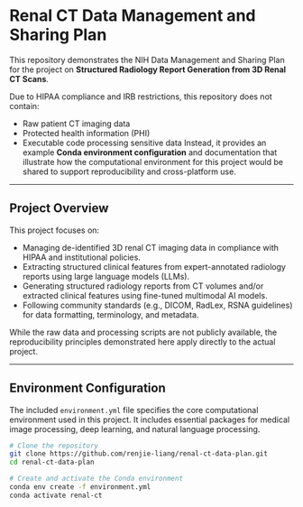 # Renal CT Data Management and Sharing Plan

This repository demonstrates the NIH Data Management and Sharing Plan for the project on **Structured Radiology Report Generation from 3D Renal CT Scans**.

Due to HIPAA compliance and IRB restrictions, this repository does not contain:
- Raw patient CT imaging data
- Protected health information (PHI)
- Executable code processing sensitive data
Instead, it provides an example **Conda environment configuration** and documentation that illustrate how the computational environment for this project would be shared to support reproducibility and cross-platform use.

---

## Project Overview
This project focuses on:
- Managing de-identified 3D renal CT imaging data in compliance with HIPAA and institutional policies.
- Extracting structured clinical features from expert-annotated radiology reports using large language models (LLMs).
- Generating structured radiology reports from CT volumes and/or extracted clinical features using fine-tuned multimodal AI models.
- Following community standards (e.g., DICOM, RadLex, RSNA guidelines) for data formatting, terminology, and metadata.

While the raw data and processing scripts are not publicly available, the reproducibility principles demonstrated here apply directly to the actual project.

---

## Environment Configuration

The included `environment.yml` file specifies the core computational environment used in this project. It includes essential packages for medical image processing, deep learning, and natural language processing.

```bash
# Clone the repository
git clone https://github.com/renjie-liang/renal-ct-data-plan.git
cd renal-ct-data-plan

# Create and activate the Conda environment
conda env create -f environment.yml
conda activate renal-ct
